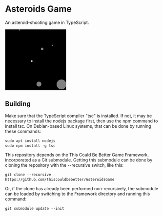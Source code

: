 Asteroids Game
==============

An asteroid-shooting game in TypeScript.

![Screenshot](/Screenshot.png "Screenshot")


Building
--------

Make sure that the TypeScript compiler "tsc" is installed.  If not, it
may be necessary to install the nodejs package first, then use the npm
command to install tsc.  On Debian-based Linux systems, that can be done
by running these commands:

	sudo apt install nodejs
	sudo npm install -g tsc

This repository depends on the This Could Be Better Game Framework,
incorporated as a Git submodule.  Getting this submodule can be done by
cloning the repository with the --recursive switch, like this:

	git clone --recursive https://github.com/thiscouldbebetter/AsteroidsGame

Or, if the clone has already been performed non-recursively,
the submodule can be loaded by switching to the Framework directory and
running this command:

	git submodule update --init
